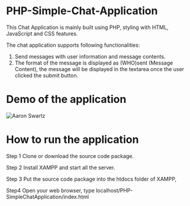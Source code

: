 # PHP-Simple-Chat-Application

This Chat Application is mainly built using PHP, styling with HTML, JavaScript and CSS features.

The chat application supports following functionalities:

1. Send messages with user information and message contents. 
2. The format of the message is displayed as (WHO)sent (Message Content), the message will be displayed in the textarea once the user clicked the submit button.


# Demo of the application

![Aaron Swartz](https://github.com/elva329/PHP-SimpleChatApplication/raw/master/chat.gif)

# How to run the application

Step 1 Clone or download the source code package.

Step 2 Install XAMPP and start all the server.

Step 3 Put the source code package into the htdocs folder of XAMPP,

Step4 Open your web browser, type localhost/PHP-SimpleChatApplication/index.html
